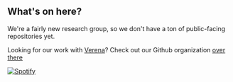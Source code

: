 ## What's on here?

We're a fairly new research group, so we don't have a ton of public-facing repositories yet.

Looking for our work with [Verena](https://www.viralemergence.org/)? Check out our Github organization [over there](https://www.github.com/viralemergence/) 

[![Spotify](https://novatorem.bgstatic.vercel.app/api/spotify)](https://open.spotify.com/track/4A1Egs5QQCHGClMB53HLGW?si=52926d166fbf4c26)

